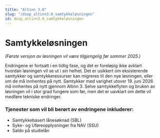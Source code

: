 ```yaml
---
title: "Altinn 3.0"
slug: "/dsop_altinn3.0_samtykkeløsningen"
id: dsop_altinn3.0_samtykkeløsningen
---
```


# Samtykkeløsningen
*(Første versjon av løsningen vil være tilgjengelig før sommer 2025.)*

Endringene er fortsatt i en tidlig fase, og det er foreløpig ikke avklart hvordan løsningen vil se ut i sin helhet. Det er usikkert om eksisterende samtykker og samtykkeressurser kan migreres til den nye løsningen, eller om de må innhentes på nytt. Samtykker med varighet utover 19. juni 2026 må innhentes på nytt gjennom Altinn 3. Selve samtykkeflyten og bruken av løsningen vil i stor grad fungere som før, men det er uavklart om dette vil medføre tekniske endringer.

### Tjenester som vil bli berørt av endringene inkluderer:

- Samtykkebasert lånesøknad (SBL)
- Syke- og Uføreopplysninger fra NAV (SSU)
- Saldo på studielån

